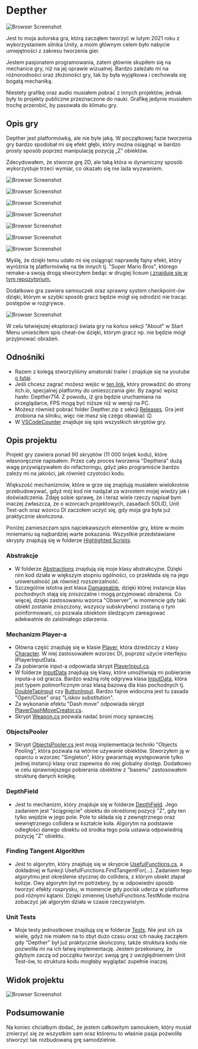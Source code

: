 # Depther
![Browser Screenshot](https://github.com/Mietek-01/Depther/blob/master/Screens/Start%20Menu.png)

Jest to moja autorska gra, którą zacząłem tworzyć w lutym 2021 roku z wykorzystaniem silnika Unity, a moim głównym celem było nabycie umiejętności z zakresu tworzenia gier. 

Jestem pasjonatem programowania, zatem głównie skupiłem się na mechanice gry, niż na jej oprawie wizualnej. Bardzo zależało mi na różnorodności oraz złożoności gry, tak by była wyjątkowa i cechowała się bogatą mechaniką.  

Niestety grafikę oraz audio musiałem pobrać z innych projektów, jednak były to projekty publiczne przeznaczone do nauki. Grafikę jedynie musiałem trochę przerobić, by pasowała do klimatu gry. 

## Opis gry
Depther jest platformówką, ale nie byle jaką. W początkowej fazie tworzenia gry bardzo spodobał mi się efekt głębi,
który można osiągnąć w bardzo prosty sposób poprzez manipulację pozycją „Z” obiektów.

Zdecydowałem, że stworze grę 2D, ale taką która w dynamiczny sposób wykorzystuje trzeci wymiar, co okazało się nie lada wyzwaniem. 

![Browser Screenshot](https://github.com/Mietek-01/Depther/blob/master/Screens/Z3.1.png)

![Browser Screenshot](https://github.com/Mietek-01/Depther/blob/master/Screens/Z1.2.png)

![Browser Screenshot](https://github.com/Mietek-01/Depther/blob/master/Screens/Z0.2.png)

![Browser Screenshot](https://github.com/Mietek-01/Depther/blob/master/Screens/Z2.1.png)

![Browser Screenshot](https://github.com/Mietek-01/Depther/blob/master/Screens/Z4.1.png)

![Browser Screenshot](https://github.com/Mietek-01/Depther/blob/master/Screens/Z5.2.png)

![Browser Screenshot](https://github.com/Mietek-01/Depther/blob/master/Screens/Z1.1.png)

Myślę, że dzięki temu udało mi się osiągnąć naprawdę fajny efekt, który wyróżnia tę platformówkę na tle innych tj. "Super Mario Bros", którego remake-a 
swoją drogą stworzyłem bedąc w drugiej liceum 
[ i znajduje się w tym repozytorium.](https://github.com/Mietek-01/Super-Mario-Bros-Remake)

Dodatkowo gra zawiera samouczek oraz sprawny system checkpoint-ów dzięki, którym w szybki sposób gracz będzie mógł się odrodzić nie tracąc postępów w rozgrywce. 

![Browser Screenshot](https://github.com/Mietek-01/Depther/blob/master/Screens/Z0.1.png)

W celu łatwiejszej eksploracji świata gry na końcu sekcji "About" w Start Menu umieściłem spis cheat-ów dzięki, którym gracz np. nie będzie mógł przyjmować obrażeń.

## Odnośniki
- Razem z kolegą stworzyliśmy amatorski trailer i znajduje się na youtube [o tutaj](https://youtu.be/bA7vMUqEdhA).
- Jeśli chcesz zagrać możesz wejśc w [ten link](https://mietek01.itch.io/depther), który prowadzić do strony itch.io, specjalnej platformy do umieszczania gier. By zagrać wpisz hasło: Depther714. Z powodu, iż gra będzie uruchamiana na przeglądarce, FPS mogą być niższe niż w wersji na PC. 
- Możesz również pobrać folder Depther.zip z sekcji [Releases](https://github.com/Mietek-01/Depther/releases). Gra jest zrobiona na silniku, więc nie masz się czego obawiać 😉
- W [VSCodeCounter](https://github.com/Mietek-01/Depther/blob/master/.VSCodeCounter/2022-03-08_13-50-04/results.md) znajduje się spis wszystkich skryptów gry.

## Opis projektu
Projekt gry zawiera ponad 90 skryptów (11 000 linijek kodu), które własnoręcznie napisałem. Przez cały proces tworzenia "Depthera" dużą wagę przywiązywałem do refactoringu, gdyż jako programiście bardzo zależy mi na jakości, jak również czystości kodu. 

Większość mechanizmów, które w grze się znajdują musiałem wielokrotnie przebudowywać, gdyż mój kod nie nadążał za wzrostem mojej wiedzy jak i doświadczenia. Zdaję sobie sprawę, że i teraz wiele rzeczy napisał bym inaczej zwłaszcza, że o wzorcach projektowych, zasadach SOLID, Unit Test-ach oraz wzorcu DI zaczołem uczyć się, gdy moja gra była już praktycznie skończona.

Poniżej zamieszczam spis najciekawszych elementów gry, które w moim mniemaniu są najbardziej warte pokazania. Wszystkie przedstawiane skrypty znajdują się w folderze [Highlighted Scripts](https://github.com/Mietek-01/Depther/tree/master/Highlighted%20Scripts).

### Abstrakcje
- W folderze [Abstractions](https://github.com/Mietek-01/Depther/tree/master/Highlighted%20Scripts/Abstractions) znajdują się moje klasy abstrakcyjne. Dzięki nim kod działa w większym stopniu ogólności, co przekłada się na jego uniwersalność jak również rozszerzalność. 
- Szczególnie istotna jest klasa [Damageable](https://github.com/Mietek-01/Depther/blob/master/Highlighted%20Scripts/Abstractions/Damageable.cs), dzięki której instancje klas pochodnych stają się zniszczalne i mogą przyjmować obrażenia. Co więcej, dzięki zastosowaniu wzorca "Observer", w momencie gdy taki obiekt zostanie zniszczony, wszyscy subskrybenci zostaną o tym poinformowani, co pozwala obiektom śledzącym zareagować adekwatnie do zaistniałego zdarzenia.

### Mechanizm Player-a
- Główna część znajduję się w klasie [Player](https://github.com/Mietek-01/Depther/blob/master/Highlighted%20Scripts/Player/Player.cs), która dziedziczy z klasy [Character](https://github.com/Mietek-01/Depther/blob/master/Highlighted%20Scripts/Abstractions/Character.cs). W niej zastosowałem wzorzec DI, poprzez użycie interfejsu IPlayerInputData.
- Za pobieranie input-a odpowiada skrypt [PlayerInput.cs](https://github.com/Mietek-01/Depther/blob/master/Highlighted%20Scripts/Player/PlayerInput.cs).
- W folderze [InputData](https://github.com/Mietek-01/Depther/tree/master/Highlighted%20Scripts/Player/InputData) znajdują się klasy, które umożliwiają mi pobieranie inputa-a od gracza. Bardzo ważną rolę odgrywa klasa [InputData](https://github.com/Mietek-01/Depther/blob/master/Highlighted%20Scripts/Player/InputData/InputData.cs), która jest typem polimorficznym oraz klasą bazową dla klas pochodnych tj. [DoubleTapInput](https://github.com/Mietek-01/Depther/blob/master/Highlighted%20Scripts/Player/InputData/PlayerInput.DoubleTapInput.cs) czy [ButtonInput](https://github.com/Mietek-01/Depther/blob/master/Highlighted%20Scripts/Player/InputData/PlayerInput.ButtonInput.cs). Bardzo fajnie widoczna jest tu zasada "Open/Close" oraz "Liskov substitution".
- Za wykonanie efektu "Dash move" odpowiada skrypt [PlayerDashMoveCreator.cs](https://github.com/Mietek-01/Depther/blob/master/Highlighted%20Scripts/Player/PlayerDashMoveCreator.cs).
- Skrypt [Weapon.cs](https://github.com/Mietek-01/Depther/blob/master/Highlighted%20Scripts/Player/Weapon/Weapon.cs) pozwala nadać broni mocy sprawczej.

### ObjectsPooler
- Skrypt [ObjectsPooler.cs](https://github.com/Mietek-01/Depther/blob/master/Highlighted%20Scripts/ObjectsPooler/ObjectsPooler.cs) jest moją implementacja techniki "Objects Pooling", która pozwala na wtórne używanie obiektów. Stworzyłem ją w oparciu o wzorzec "Singleton", który gwarantuję występowanie tylko jednej instancji klasy oraz zapewnia do niej globalny dostęp. Dodatkowo w celu sprawniejszego pobierania obiektów z "basenu" zastosowałem strukturę danych kolejkę.

### DepthField
- Jest to mechanizm, który znajduje się w folderze [DepthField](https://github.com/Mietek-01/Depther/tree/master/Highlighted%20Scripts/DepthField). Jego zadaniem jest "ściągnięcie" obiektu do określonej pozycji "Z", gdy ten tylko wejdzie w jego pole. Pole to składa się z zewnętrznego oraz wewnętrznego collidera w kształcie koła. Algorytm na podstawie odległości danego obiektu od środka tego pola ustawia odpowiednią pozycję "Z" obiektu.

### Finding Tangent Algorithm
- Jest to algorytm, który znajduję się w skrypcie [UsefulFunctions.cs](https://github.com/Mietek-01/Depther/blob/master/Highlighted%20Scripts/UsefulFunctions/UsefulFunctions.cs), a dokładniej w funkcji UsefulFunctions.FindTangentFor(...). Zadaniem tego algorytmu jest określenie stycznej do collidera, z którym obiekt złapał kolizje. Owy algorytm był mi potrzebny, by w odpowiedni sposób tworzyć efekty rosprysku, w momencie gdy pocisk uderza w platforme pod różnymi kątami. Dzięki zmiennej UsefulFunctions.TestMode można zobaczyć jak algorytm działa w czasie rzeczywistym.

### Unit Tests
- Moje testy jednostkowe znajdują się w folderze [Tests](https://github.com/Mietek-01/Depther/tree/master/Highlighted%20Scripts/Tests). Nie jest ich za wiele, gdyż nie miałem na to zbyt dużo czasu oraz ich naukę zacząłem gdy "Depther" był już praktycznie skończony, także struktura kodu nie pozwoliła mi na ich łatwą implementację. Jestem przekonany, że gdybym zaczą od początku tworzyc swoją grę z uwzględnieniem Unit Test-ów, to struktura kodu mogłaby wyglądać zupełnie inaczej.   

## Widok projektu

![Browser Screenshot](https://github.com/Mietek-01/Depther/blob/master/Screens/Unity%20Project%20Screen.png)

## Podsumowanie
Na koniec chciałbym dodać, że jestem całkowitym samoukiem, który musiał zmierzyć się ze wszystkim sam oraz któremu to właśnie pasja pozwoliła stworzyć tak rozbudowaną grę samodzielnie.
